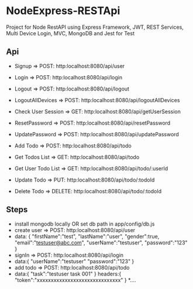# NodeExpress-RESTApi
Project for Node RestAPI using Express Framework, JWT, REST Services, Multi Device Login, MVC, MongoDB and Jest for Test

## Api
 * Signup => POST: http:localhost:8080/api/user
 * Login => POST: http:localhost:8080/api/login
 * Logout => POST: http:localhost:8080/api/logout
 * LogoutAllDevices => POST: http:localhost:8080/api/logoutAllDevices
 * Check User Session => GET: http:localhost:8080/api/getUserSession
 * ResetPassword => POST: http:localhost:8080/api/resetPassword
 * UpdatePassword => POST: http:localhost:8080/api/updatePassword
 
 * Add Todo => POST: http:localhost:8080/api/todo
 * Get Todos List => GET: http:localhost:8080/api/todo
 * Get User Todo List => GET: http:localhost:8080/api/todo/:userId
 * Update Todo => PUT: http:localhost:8080/api/todo/:todoId
 * Delete Todo => DELETE: http:localhost:8080/api/todo/:todoId

## Steps

* install mongodb locally OR set db path in app/config/db.js
* create user => POST: http:localhost:8080/api/user
*    data: {
          "firstName":"test",
          "lastName":"user",
          "gender":true,
          "email":"testuser@abc.com",
          "userName":"testuser",
          "password":"123"
        }
 * signIn => POST: http:localhost:8080/api/login
 *    data:{
          "userName":"testuser"
          "password":"123"
       }
 * add todo => POST: http:localhost:8080/api/todo
 *    data:{
          "task":"testuser task 001"
        }
      headers:{
          "token":"xxxxxxxxxxxxxxxxxxxxxxxxxxxxxx"
        }
 *....
